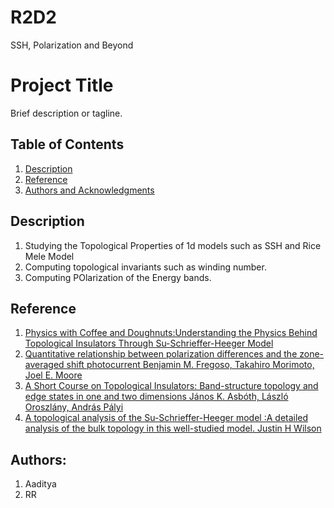 # R2D2
SSH, Polarization and Beyond

# Project Title

Brief description or tagline.

## Table of Contents
1. [Description](#description)
2. [Reference](#Reference)
3. [Authors and Acknowledgments](#authors-and-acknowledgments)


## Description

1) Studying the Topological Properties of 1d models such as SSH and Rice Mele Model 
2) Computing topological invariants such as winding number.
3) Computing POlarization of the Energy bands.


## Reference
1) [Physics with Coffee and Doughnuts:Understanding the Physics Behind Topological Insulators Through Su-Schrieffer-Heeger Model](https://www.ias.ac.in/article/fulltext/reso/025/06/0765-0786)
2) [Quantitative relationship between polarization differences and the zone-averaged shift photocurrent Benjamin M. Fregoso, Takahiro Morimoto, Joel E. Moore](https://arxiv.org/abs/1701.00172)
3) [A Short Course on Topological Insulators: Band-structure topology and edge states in one and two dimensions János K. Asbóth, László Oroszlány, András Pályi](https://arxiv.org/abs/1509.02295v1)
4) [A topological analysis of the Su-Schrieffer-Heeger model :A detailed analysis of the bulk topology in this well-studied model. Justin H Wilson](https://jhwilson.com/blog/2022/SSH-model/)

## Authors:
1) Aaditya
2) RR


